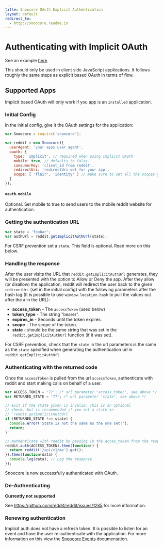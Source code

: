 ```yaml
---
title: Snoocore OAuth Explicit Authentication
layout: default
redirect_to:
  - http://snoocore.readme.io
---
```


# Authenticating with Implicit OAuth

See an example [here](https://github.com/trevorsenior/snoocore-examples/blob/master/browser/oauth-implicit.html).

This should only be used in client side JavaScript applications. It follows roughly the same steps as explicit based OAuth in terms of flow.

## Supported Apps

Implicit based OAuth will only work if you app is an `installed` application.

### Initial Config

In the initial config, give it the OAuth settings for the application:

```javascript
var Snoocore = require('snoocore');

var reddit = new Snoocore({
  userAgent: 'your apps user agent',
  oauth: { 
    type: 'implicit', // required when using implicit OAuth
    mobile: true, // defaults to false.
    consumerKey: 'client_id from reddit', 
    redirectUri: 'redirectUri set for your app',
    scope: [ 'flair', 'identity' ] // make sure to set all the scopes you need.
  }
});	 
```

#### `oauth.mobile` 

Optional. Set mobile to true to send users to the mobile reddit website for authentication.

### Getting the authentication URL

```javascript
var state = 'foobar';
var authUrl = reddit.getImplicitAuthUrl(state);
```

For CSRF prevention set a `state`. This field is optional. Read more on this below.

### Handling the response

After the user visits the URL that `reddit.getImplicitAuthUrl` generates, they will be presented with the option to Allow or Deny the app. After they allow (or disallow) the application, reddit will redirect the user back to the given `redirectUri` (set in the initial config)  with the following parameters after the hash tag (It is possible to use `window.location.hash` to pull the values out after the `#` in the URL):

 - **access_token**	- The `accessToken` (used below)
 - **token_type** - The string "bearer".
 - **expires_in** - Seconds until the token expires.
 - **scope** - The scope of the token.
 - **state** - should be the same string that was  set in the `reddit.getImplicitAuthUrl` function (if it was set).

For CSRF prevention, check that the `state` in the url parameters is the same as the `state` specified when generating the authentication url in `reddit.getImplicitAuthUrl`.

### Authenticating with the returned code

Once the `accessToken` is pulled from the url `accessToken`, authenticate with reddit and start making calls on behalf of a user.

```javascript
var ACCESS_TOKEN = '??'; /* url parameter "access_token", see above */
var RETURNED_STATE = '??'; /* url parameter "state", see above */

// Exit if the state given is invalid. This is an optional
// check, but is recommended if you set a state in 
// `reddit.getImplicitAuthUrl`
if (RETURNED_STATE !== state) {
  console.error('State is not the same as the one set!');
  return;
}

// Authenticate with reddit by passing in the acces_token from the response
reddit.auth(ACCESS_TOKEN).then(function() {
  return reddit('/api/v1/me').get();
}).then(function(data) {
  console.log(data); // Log the response
});
```

Snoocore is now successfully authenticated with OAuth.

### De-Authenticating

**Currently not supported**

See https://github.com/reddit/reddit/issues/1285 for more information.

### Renewing authentication

Implicit auth does not have a refresh token. It is possible to listen for an event and have the user re-authenticate with the application. For more information on this view the [Snoocore Events](events.html) documentation.

